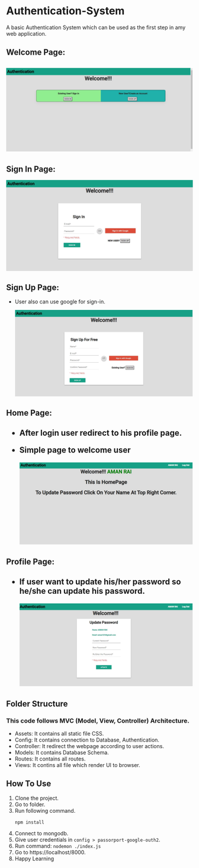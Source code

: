 # Authentication-System
A basic Authentication System which can be used as the first step in amy web application.

<h2>Welcome Page:<h2>
 
   ![Welcome Page](/Image/welcome.JPG)

<h2>Sign In Page:</h2>

   ![SignIn Page](/Image/sign-in.JPG)

<h2>Sign Up Page:</h2>

* User also can use google for sign-in.

   ![SignUp Page](/Image/sign-up.JPG)

<h2>Home Page:<h2>

* After login user redirect to his profile page.
* Simple page to welcome user

  ![HomePage](/Image/hompage.JPG)

<h2>Profile Page:<h2>

* If user want to update his/her password so he/she can update his password.

  ![Profile Page](/Image/updatepass.JPG)

## Folder Structure

 ### This code follows MVC (Model, View, Controller) Architecture.

- Assets: It contains all static file CSS.
- Config: It contains connection to Database, Authentication.
- Controller: It redirect the webpage according to user actions.
- Models: It contains Database Schema.
- Routes: It contains all routes.
- Views: It contins all file which render UI to browser.

## How To Use
1. Clone the project.
2. Go to folder.
3. Run following command.
    ``` 
    npm install 
    
    ``` 
4. Connect to mongodb.
5. Give user credentials in `config > passorport-google-outh2`.
6. Run command: `nodemon ./index.js`
7. Go to https://localhost/8000.
8. Happy Learning 
